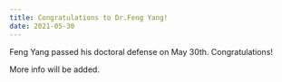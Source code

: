 ```yaml
---
title: Congratulations to Dr.Feng Yang!
date: 2021-05-30
---
```


Feng Yang passed his doctoral defense on May 30th. Congratulations!

<!--more-->

More info will be added.
